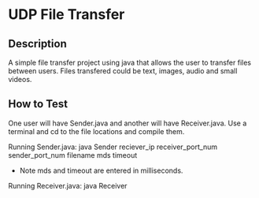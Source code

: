 # UDP File Transfer

## Description
A simple file transfer project using java that allows the user to transfer files 
between users. Files transfered could be text, images, audio and small videos.

## How to Test
One user will have Sender.java and another will have Receiver.java.
Use a terminal and cd to the file locations and compile them.

Running Sender.java: java Sender reciever_ip receiver_port_num sender_port_num filename mds timeout
  - Note mds and timeout are entered in milliseconds.

Running Receiver.java: java Receiver